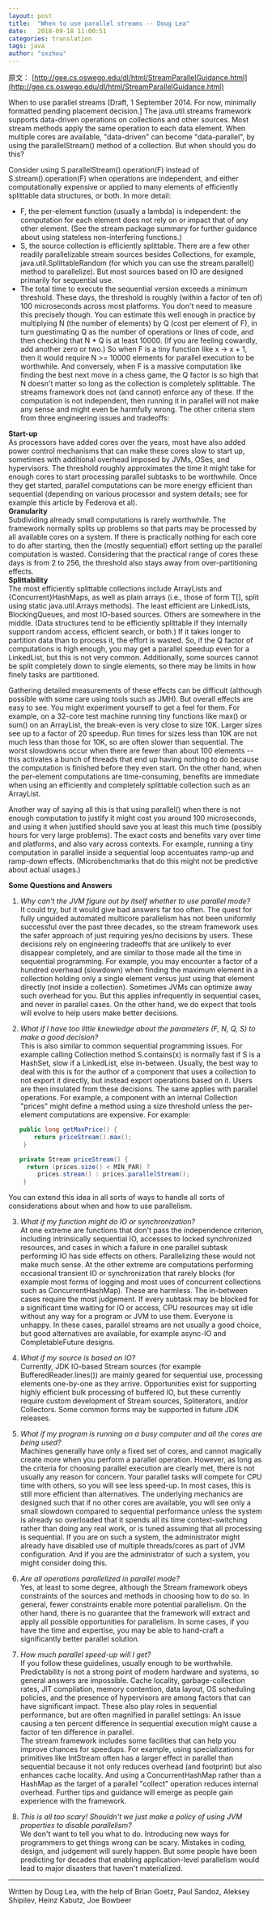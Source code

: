 ```yaml
---
layout: post
title:  "When to use parallel streams -- Doug Lea"
date:   2018-09-18 11:00:51
categories: translation
tags: java
author: "sxzhou"
---
```


原文：
[http://gee.cs.oswego.edu/dl/html/StreamParallelGuidance.html](http://gee.cs.oswego.edu/dl/html/StreamParallelGuidance.html)  

When to use parallel streams
[Draft, 1 September 2014. For now, minimally formatted pending placement decision.]
The java.util.streams framework supports data-driven operations on collections and other sources. Most stream methods apply the same operation to each data element. When multiple cores are available, "data-driven" can become "data-parallel", by using the parallelStream() method of a collection. But when should you do this?

Consider using S.parallelStream().operation(F) instead of S.stream().operation(F) when operations are independent, and either computationally expensive or applied to many elements of efficiently splittable data structures, or both. In more detail:

* F, the per-element function (usually a lambda) is independent: the computation for each element does not rely on or impact that of any other element. (See the stream package summary for further guidance about using stateless non-interfering functions.)
* S, the source collection is efficiently splittable. There are a few other readily parallelizable stream sources besides Collections, for example, java.util.SplittableRandom (for which you can use the stream.parallel() method to parallelize). But most sources based on IO are designed primarily for sequential use.
* The total time to execute the sequential version exceeds a minimum threshold. These days, the threshold is roughly (within a factor of ten of) 100 microseconds across most platforms. You don't need to measure this precisely though. You can estimate this well enough in practice by multiplying N (the number of elements) by Q (cost per element of F), in turn guestimating Q as the number of operations or lines of code, and then checking that N * Q is at least 10000. (If you are feeling cowardly, add another zero or two.) So when F is a tiny function like x -> x + 1, then it would require N >= 10000 elements for parallel execution to be worthwhile. And conversely, when F is a massive computation like finding the best next move in a chess game, the Q factor is so high that N doesn't matter so long as the collection is completely splittable.
The streams framework does not (and cannot) enforce any of these. If the computation is not independent, then running it in parallel will not make any sense and might even be harmfully wrong. The other criteria stem from three engineering issues and tradeoffs:

**Start-up**  
As processors have added cores over the years, most have also added power control mechanisms that can make these cores slow to start up, sometimes with additional overhead imposed by JVMs, OSes, and hypervisors. The threshold roughly approximates the time it might take for enough cores to start processing parallel subtasks to be worthwhile. Once they get started, parallel computations can be more energy efficient than sequential (depending on various processor and system details; see for example this article by Federova et al).  
**Granularity**  
Subdividing already small computations is rarely worthwhile. The framework normally splits up problems so that parts may be processed by all available cores on a system. If there is practically nothing for each core to do after starting, then the (mostly sequential) effort setting up the parallel computation is wasted. Considering that the practical range of cores these days is from 2 to 256, the threshold also stays away from over-partitioning effects.  
**Splittability**  
The most efficiently splittable collections include ArrayLists and {Concurrent}HashMaps, as well as plain arrays (i.e., those of form T[], split using static java.util.Arrays methods). The least efficient are LinkedLists, BlockingQueues, and most IO-based sources. Others are somewhere in the middle. (Data structures tend to be efficiently splittable if they internally support random access, efficient search, or both.) If it takes longer to partition data than to process it, the effort is wasted. So, if the Q factor of computations is high enough, you may get a parallel speedup even for a LinkedList, but this is not very common. Additionally, some sources cannot be split completely down to single elements, so there may be limits in how finely tasks are partitioned.  

Gathering detailed measurements of these effects can be difficult (although possible with some care using tools such as JMH). But overall effects are easy to see. You might experiment yourself to get a feel for them. For example, on a 32-core test machine running tiny functions like max() or sum() on an ArrayList, the break-even is very close to size 10K. Larger sizes see up to a factor of 20 speedup. Run times for sizes less than 10K are not much less than those for 10K, so are often slower than sequential. The worst slowdowns occur when there are fewer than about 100 elements -- this activates a bunch of threads that end up having nothing to do because the computation is finished before they even start. On the other hand, when the per-element computations are time-consuming, benefits are immediate when using an efficiently and completely splittable collection such as an ArrayList.

Another way of saying all this is that using parallel() when there is not enough computation to justify it might cost you around 100 microseconds, and using it when justified should save you at least this much time (possibly hours for very large problems). The exact costs and benefits vary over time and platforms, and also vary across contexts. For example, running a tiny computation in parallel inside a sequential loop accentuates ramp-up and ramp-down effects. (Microbenchmarks that do this might not be predictive about actual usages.)

**Some Questions and Answers**  
1. *Why can't the JVM figure out by itself whether to use parallel mode?*    
It could try, but it would give bad answers far too often. The quest for fully unguided automated multicore parallelism has not been uniformly successful over the past three decades, so the stream framework uses the safer approach of just requiring yes/no decisions by users. These decisions rely on engineering tradeoffs that are unlikely to ever disappear completely, and are similar to those made all the time in sequential programming. For example, you may encounter a factor of a hundred overhead (slowdown) when finding the maximum element in a collection holding only a single element versus just using that element directly (not inside a collection). Sometimes JVMs can optimize away such overhead for you. But this applies infrequently in sequential cases, and never in parallel cases. On the other hand, we do expect that tools will evolve to help users make better decisions.

2. *What if I have too little knowledge about the parameters (F, N, Q, S) to make a good decision?*  
This is also similar to common sequential programming issues. For example calling Collection method S.contains(x) is normally fast if S is a HashSet, slow if a LinkedList, else in-between. Usually, the best way to deal with this is for the author of a component that uses a collection to not export it directly, but instead export operations based on it. Users are then insulated from these decisions. The same applies with parallel operations. For example, a component with an internal Collection "prices" might define a method using a size threshold unless the per-element computations are expensive. For example:
```java
   public long getMaxPrice() { 
       return priceStream().max(); 
    }

   private Stream priceStream() {
     return (prices.size() < MIN_PAR) ? 
        prices.stream() : prices.parallelStream();
    }
```
You can extend this idea in all sorts of ways to handle all sorts of considerations about when and how to use parallelism.

3. *What if my function might do IO or synchronization?*  
At one extreme are functions that don't pass the independence criterion, including intrinsically sequential IO, accesses to locked synchronized resources, and cases in which a failure in one parallel subtask performing IO has side effects on others. Parallelizing these would not make much sense. At the other extreme are computations performing occasional transient IO or synchronization that rarely blocks (for example most forms of logging and most uses of concurrent collections such as ConcurrentHashMap). These are harmless. The in-between cases require the most judgement. If every subtask may be blocked for a significant time waiting for IO or access, CPU resources may sit idle without any way for a program or JVM to use them. Everyone is unhappy. In these cases, parallel streams are not usually a good choice, but good alternatives are available, for example async-IO and CompletableFuture designs.

4. *What if my source is based on IO?*  
Currently, JDK IO-based Stream sources (for example BufferedReader.lines()) are mainly geared for sequential use, processing elements one-by-one as they arrive. Opportunities exist for supporting highly efficient bulk processing of buffered IO, but these currently require custom development of Stream sources, Spliterators, and/or Collectors. Some common forms may be supported in future JDK releases.

5. *What if my program is running on a busy computer and all the cores are being used?*  
Machines generally have only a fixed set of cores, and cannot magically create more when you perform a parallel operation. However, as long as the criteria for choosing parallel execution are clearly met, there is not usually any reason for concern. Your parallel tasks will compete for CPU time with others, so you will see less speed-up. In most cases, this is still more efficient than alternatives. The underlying mechanics are designed such that if no other cores are available, you will see only a small slowdown compared to sequential performance unless the system is already so overloaded that it spends all its time context-switching rather than doing any real work, or is tuned assuming that all processing is sequential. If you are on such a system, the administrator might already have disabled use of multiple threads/cores as part of JVM configuration. And if you are the administrator of such a system, you might consider doing this.

6. *Are all operations parallelized in parallel mode?*  
Yes, at least to some degree, although the Stream framework obeys constraints of the sources and methods in choosing how to do so. In general, fewer constraints enable more potential parallelism. On the other hand, there is no guarantee that the framework will extract and apply all possible opportunities for parallelism. In some cases, if you have the time and expertise, you may be able to hand-craft a significantly better parallel solution.

7. *How much parallel speed-up will I get?*  
If you follow these guidelines, usually enough to be worthwhile. Predictability is not a strong point of modern hardware and systems, so general answers are impossible. Cache locality, garbage-collection rates, JIT compilation, memory contention, data layout, OS scheduling policies, and the presence of hypervisors are among factors that can have significant impact. These also play roles in sequential performance, but are often magnified in parallel settings: An issue causing a ten percent difference in sequential execution might cause a factor of ten difference in parallel.  
The stream framework includes some facilities that can help you improve chances for speedups. For example, using specializations for primitives like IntStream often has a larger effect in parallel than sequential because it not only reduces overhead (and footprint) but also enhances cache locality. And using a ConcurrentHashMap rather than a HashMap as the target of a parallel "collect" operation reduces internal overhead. Further tips and guidance will emerge as people gain experience with the framework.

8. *This is all too scary! Shouldn't we just make a policy of using JVM properties to disable parallelism?*  
We don't want to tell you what to do. Introducing new ways for programmers to get things wrong can be scary. Mistakes in coding, design, and judgement will surely happen. But some people have been predicting for decades that enabling application-level parallelism would lead to major disasters that haven't materialized.  
***
Written by Doug Lea, with the help of Brian Goetz, Paul Sandoz, Aleksey Shipilev, Heinz Kabutz, Joe Bowbeer